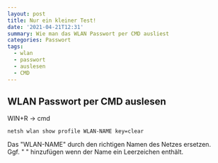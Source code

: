 ```yaml
---
layout: post
title: Nur ein kleiner Test!
date: '2021-04-21T12:31'
summary: Wie man das WLAN Passwort per CMD ausliest
categories: Passwort
tags:
  - wlan
  - passwort
  - auslesen
  - CMD
---
```


## WLAN Passwort per CMD auslesen

WIN+R -> cmd
```
netsh wlan show profile WLAN-NAME key=clear
```
Das "WLAN-NAME" durch den richtigen Namen des Netzes ersetzen.<br>
Ggf. " " hinzufügen wenn der Name ein Leerzeichen enthält.

